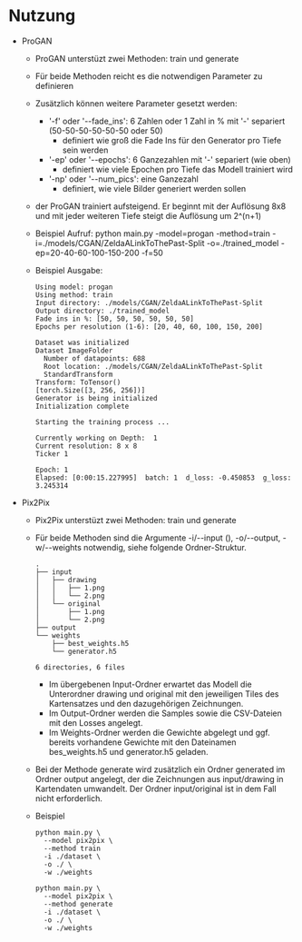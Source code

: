 # Nutzung
- ProGAN
  - ProGAN unterstüzt zwei Methoden: train und generate
  - Für beide Methoden reicht es die notwendigen Parameter zu definieren
  - Zusätzlich können weitere Parameter gesetzt werden:
    - '-f' oder '--fade_ins': 6 Zahlen oder 1 Zahl in % mit '-' separiert (50-50-50-50-50-50 oder 50)
      - definiert wie groß die Fade Ins für den Generator pro Tiefe sein werden
    - '-ep' oder '--epochs': 6 Ganzezahlen mit '-' separiert (wie oben)
      - definiert wie viele Epochen pro Tiefe das Modell trainiert wird
    - '-np' oder '--num_pics': eine Ganzezahl
      - definiert, wie viele Bilder generiert werden sollen
  - der ProGAN trainiert aufsteigend. Er beginnt mit der Auflösung 8x8 und mit jeder weiteren Tiefe steigt die Auflösung um 2^(n+1)
  - Beispiel Aufruf: python main.py -model=progan -method=train -i=./models/CGAN/ZeldaALinkToThePast-Split -o=./trained_model -ep=20-40-60-100-150-200 -f=50
  - Beispiel Ausgabe:
    
        Using model: progan
        Using method: train
        Input directory: ./models/CGAN/ZeldaALinkToThePast-Split
        Output directory: ./trained_model
        Fade ins in %: [50, 50, 50, 50, 50, 50]
        Epochs per resolution (1-6): [20, 40, 60, 100, 150, 200]
    
        Dataset was initialized
        Dataset ImageFolder
          Number of datapoints: 688
          Root location: ./models/CGAN/ZeldaALinkToThePast-Split
          StandardTransform
        Transform: ToTensor()
        [torch.Size([3, 256, 256])]
        Generator is being initialized
        Initialization complete
    
        Starting the training process ...
    
        Currently working on Depth:  1
        Current resolution: 8 x 8
        Ticker 1
    
        Epoch: 1
        Elapsed: [0:00:15.227995]  batch: 1  d_loss: -0.450853  g_loss: 3.245314


- Pix2Pix
  - Pix2Pix unterstüzt zwei Methoden: train und generate
  - Für beide Methoden sind die Argumente -i/--input (), -o/--output, -w/--weights notwendig, siehe folgende Ordner-Struktur.

    ```
    .
    ├── input
    │   ├── drawing
    │   │   ├── 1.png
    │   │   └── 2.png
    │   └── original
    │       ├── 1.png
    │       └── 2.png
    ├── output
    └── weights
        ├── best_weights.h5
        └── generator.h5

    6 directories, 6 files
    ```
    - Im übergebenen Input-Ordner erwartet das Modell die Unterordner drawing und original mit den jeweiligen Tiles des Kartensatzes und den dazugehörigen Zeichnungen.
    - Im Output-Ordner werden die Samples sowie die CSV-Dateien mit den Losses angelegt.
    - Im Weights-Ordner werden die Gewichte abgelegt und ggf. bereits vorhandene Gewichte mit den Dateinamen bes_weights.h5 und generator.h5 geladen.

  - Bei der Methode generate wird zusätzlich ein Ordner generated im Ordner output angelegt, der die Zeichnungen aus input/drawing in Kartendaten umwandelt. Der Ordner input/original ist in dem Fall nicht erforderlich.

  - Beispiel
    ```
    python main.py \
      --model pix2pix \
      --method train
      -i ./dataset \
      -o ./ \
      -w ./weights

    python main.py \
      --model pix2pix \
      --method generate
      -i ./dataset \
      -o ./ \
      -w ./weights
    ```